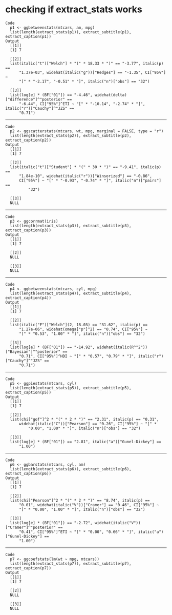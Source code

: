 # checking if extract_stats works

    Code
      p1 <- ggbetweenstats(mtcars, am, mpg)
      list(length(extract_stats(p1)), extract_subtitle(p1), extract_caption(p1))
    Output
      [[1]]
      [1] 7
      
      [[2]]
      list(italic("t")["Welch"] * "(" * 18.33 * ")" == "-3.77", italic(p) == 
          "1.37e-03", widehat(italic("g"))["Hedges"] == "-1.35", CI["95%"] ~ 
          "[" * "-2.17", "-0.51" * "]", italic("n")["obs"] == "32")
      
      [[3]]
      list(log[e] * (BF["01"]) == "-4.46", widehat(delta)["difference"]^"posterior" == 
          "-6.44", CI["95%"]^ETI ~ "[" * "-10.14", "-2.74" * "]", italic("r")["Cauchy"]^"JZS" == 
          "0.71")
      

---

    Code
      p2 <- ggscatterstats(mtcars, wt, mpg, marginal = FALSE, type = "r")
      list(length(extract_stats(p2)), extract_subtitle(p2), extract_caption(p2))
    Output
      [[1]]
      [1] 7
      
      [[2]]
      list(italic("t")["Student"] * "(" * 30 * ")" == "-9.41", italic(p) == 
          "1.84e-10", widehat(italic("r"))["Winsorized"] == "-0.86", 
          CI["95%"] ~ "[" * "-0.93", "-0.74" * "]", italic("n")["pairs"] == 
              "32")
      
      [[3]]
      NULL
      

---

    Code
      p3 <- ggcorrmat(iris)
      list(length(extract_stats(p3)), extract_subtitle(p3), extract_caption(p3))
    Output
      [[1]]
      [1] 7
      
      [[2]]
      NULL
      
      [[3]]
      NULL
      

---

    Code
      p4 <- ggbetweenstats(mtcars, cyl, mpg)
      list(length(extract_stats(p4)), extract_subtitle(p4), extract_caption(p4))
    Output
      [[1]]
      [1] 7
      
      [[2]]
      list(italic("F")["Welch"](2, 18.03) == "31.62", italic(p) == 
          "1.27e-06", widehat(omega["p"]^2) == "0.74", CI["95%"] ~ 
          "[" * "0.53", "1.00" * "]", italic("n")["obs"] == "32")
      
      [[3]]
      list(log[e] * (BF["01"]) == "-14.92", widehat(italic(R^"2"))["Bayesian"]^"posterior" == 
          "0.71", CI["95%"]^HDI ~ "[" * "0.57", "0.79" * "]", italic("r")["Cauchy"]^"JZS" == 
          "0.71")
      

---

    Code
      p5 <- ggpiestats(mtcars, cyl)
      list(length(extract_stats(p5)), extract_subtitle(p5), extract_caption(p5))
    Output
      [[1]]
      [1] 7
      
      [[2]]
      list(chi["gof"]^2 * "(" * 2 * ")" == "2.31", italic(p) == "0.31", 
          widehat(italic("C"))["Pearson"] == "0.26", CI["95%"] ~ "[" * 
              "0.00", "1.00" * "]", italic("n")["obs"] == "32")
      
      [[3]]
      list(log[e] * (BF["01"]) == "2.81", italic("a")["Gunel-Dickey"] == 
          "1.00")
      

---

    Code
      p6 <- ggbarstats(mtcars, cyl, am)
      list(length(extract_stats(p6)), extract_subtitle(p6), extract_caption(p6))
    Output
      [[1]]
      [1] 7
      
      [[2]]
      list(chi["Pearson"]^2 * "(" * 2 * ")" == "8.74", italic(p) == 
          "0.01", widehat(italic("V"))["Cramer"] == "0.46", CI["95%"] ~ 
          "[" * "0.00", "1.00" * "]", italic("n")["obs"] == "32")
      
      [[3]]
      list(log[e] * (BF["01"]) == "-2.72", widehat(italic("V"))["Cramer"]^"posterior" == 
          "0.41", CI["95%"]^ETI ~ "[" * "0.00", "0.66" * "]", italic("a")["Gunel-Dickey"] == 
          "1.00")
      

---

    Code
      p7 <- ggcoefstats(lm(wt ~ mpg, mtcars))
      list(length(extract_stats(p7)), extract_subtitle(p7), extract_caption(p7))
    Output
      [[1]]
      [1] 7
      
      [[2]]
      NULL
      
      [[3]]
      NULL
      

